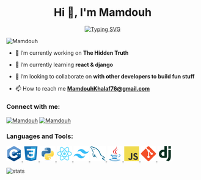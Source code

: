 <h1 align="center">Hi 👋, I'm Mamdouh</h1>

<p align="center">
<a href="https://git.io/typing-svg">
 <img src="https://readme-typing-svg.demolab.com?font=Fira+Code&pause=1000&color=DFDFDF&center=true&width=435&lines=Software+Developer;AI+enthusiast" alt="Typing SVG" /></a>
<p/>

<p align="left"> <img src="https://komarev.com/ghpvc/?username=MAamdouh66&label=Profile%20views&color=0e75b6&style=flat" alt="Mamdouh" /> </p>


- 🔭 I’m currently working on **The Hidden Truth**

- 🌱 I’m currently learning **react & django**

- 👯 I’m looking to collaborate on **with other developers to build fun stuff**

- 📫 How to reach me **MamdouhKhalaf76@gmail.com**

<h3 align="left">Connect with me:</h3>
<p align="left">
<a href="https://twitter.com/MamdouhCS" target="blank"><img align="center" src="https://raw.githubusercontent.com/rahuldkjain/github-profile-readme-generator/master/src/images/icons/Social/twitter.svg" alt="Mamdouh" height="30" width="40" /></a>
 <a href="https://www.linkedin.com/in/mamdouh-aldhafeeri-631a93241/" target="blank"><img align="center" src="https://raw.githubusercontent.com/rahuldkjain/github-profile-readme-generator/master/src/images/icons/Social/linked-in-alt.svg" alt="Mamdouh" height="30" width="40" /></a>
 </p>

<h3 align="left">Languages and Tools:</h3>
<p align="left"> 
<a href="https://www.w3schools.com/cpp/" target="_blank" rel="noreferrer">
<img src="https://raw.githubusercontent.com/devicons/devicon/master/icons/cplusplus/cplusplus-original.svg" alt="cplusplus" width="40" height="40"/>
</a> 
<a href ="https://www.w3schools.com/css/"  target="_blank" rel="noreferrer"> 
<img src ="https://github.com/devicons/devicon/blob/master/icons/css3/css3-original.svg" alt="css" width="40" height="40" />
</a>
<a href ="https://www.w3schools.com/python/"  target="_blank" rel="noreferrer"> 
<img src ="https://github.com/devicons/devicon/blob/master/icons/python/python-original.svg" alt="python" width="40" height="40" />
</a>
<a href ="https://react.dev/"  target="_blank" rel="noreferrer"> 
<img src ="https://github.com/devicons/devicon/blob/master/icons/react/react-original.svg" alt="react" width="40" height="40" />
</a>
<a href ="https://tailwindcss.com/"  target="_blank" rel="noreferrer"> 
<img src ="https://github.com/devicons/devicon/blob/master/icons/tailwindcss/tailwindcss-plain.svg" alt="tailwind" width="40" height="40" />
</a>
<a href ="https://www.mysql.com/"  target="_blank" rel="noreferrer"> 
<img src ="https://github.com/devicons/devicon/blob/master/icons/mysql/mysql-original.svg" alt="MySQL" width="40" height="40" />
</a>
<a href ="https://www.java.com/en/"  target="_blank" rel="noreferrer"> 
<img src ="https://github.com/devicons/devicon/blob/master/icons/java/java-original.svg" alt="Java" width="40" height="40" />
</a>
<a href ="https://www.javascript.com/"  target="_blank" rel="noreferrer"> 
<img src ="https://github.com/devicons/devicon/blob/master/icons/javascript/javascript-original.svg" alt="JavaScript" width="40" height="40" />
</a>
<a href ="https://git-scm.com/"  target="_blank" rel="noreferrer"> 
<img src ="https://github.com/devicons/devicon/blob/master/icons/git/git-original.svg" alt="Git" width="40" height="40" />
</a>
<a href ="https://www.djangoproject.com/"  target="_blank" rel="noreferrer"> 
<img src ="https://github.com/devicons/devicon/blob/master/icons/django/django-plain.svg" alt="Django" width="40" height="40" />
</a>
</p>

<p align="left">
<img src="https://github-readme-streak-stats.herokuapp.com?user=Mamdouh66)" alt="stats"/>
</p>
